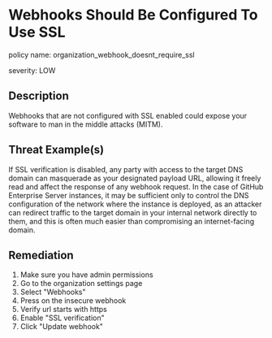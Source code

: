 # Webhooks Should Be Configured To Use SSL

policy name: organization_webhook_doesnt_require_ssl

severity: LOW

## Description

Webhooks that are not configured with SSL enabled could expose your software to
man in the middle attacks (MITM).

## Threat Example(s)

If SSL verification is disabled, any party with access to the target DNS domain
can masquerade as your designated payload URL, allowing it freely read and
affect the response of any webhook request.
In the case of GitHub Enterprise Server instances, it may be sufficient only to
control the DNS configuration of the network where the instance is deployed, as
an attacker can redirect traffic to the target domain in your internal network
directly to them, and this is often much easier than compromising an
internet-facing domain.

## Remediation

1. Make sure you have admin permissions
2. Go to the organization settings page
3. Select "Webhooks"
4. Press on the insecure webhook
5. Verify url starts with https
6. Enable "SSL verification"
7. Click "Update webhook"
